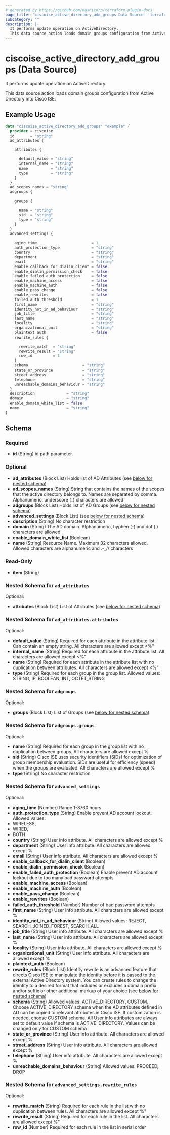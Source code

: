 ```yaml
---
# generated by https://github.com/hashicorp/terraform-plugin-docs
page_title: "ciscoise_active_directory_add_groups Data Source - terraform-provider-ciscoise"
subcategory: ""
description: |-
  It performs update operation on ActiveDirectory.
  This data source action loads domain groups configuration from Active Directory into Cisco ISE.
---
```


# ciscoise_active_directory_add_groups (Data Source)

It performs update operation on ActiveDirectory.

This data source action loads domain groups configuration from Active Directory into Cisco ISE.

## Example Usage

```terraform
data "ciscoise_active_directory_add_groups" "example" {
  provider = ciscoise
  id       = "string"
  ad_attributes {

    attributes {

      default_value = "string"
      internal_name = "string"
      name          = "string"
      type          = "string"
    }
  }
  ad_scopes_names = "string"
  adgroups {

    groups {

      name = "string"
      sid  = "string"
      type = "string"
    }
  }
  advanced_settings {

    aging_time                        = 1
    auth_protection_type              = "string"
    country                           = "string"
    department                        = "string"
    email                             = "string"
    enable_callback_for_dialin_client = false
    enable_dialin_permission_check    = false
    enable_failed_auth_protection     = false
    enable_machine_access             = false
    enable_machine_auth               = false
    enable_pass_change                = false
    enable_rewrites                   = false
    failed_auth_threshold             = 1
    first_name                        = "string"
    identity_not_in_ad_behaviour      = "string"
    job_title                         = "string"
    last_name                         = "string"
    locality                          = "string"
    organizational_unit               = "string"
    plaintext_auth                    = false
    rewrite_rules {

      rewrite_match  = "string"
      rewrite_result = "string"
      row_id         = 1
    }
    schema                        = "string"
    state_or_province             = "string"
    street_address                = "string"
    telephone                     = "string"
    unreachable_domains_behaviour = "string"
  }
  description              = "string"
  domain                   = "string"
  enable_domain_white_list = false
  name                     = "string"
}
```

<!-- schema generated by tfplugindocs -->
## Schema

### Required

- **id** (String) id path parameter.

### Optional

- **ad_attributes** (Block List) Holds list of AD Attributes (see [below for nested schema](#nestedblock--ad_attributes))
- **ad_scopes_names** (String) String that contains the names of the scopes that the active directory belongs to. Names are separated by comma. Alphanumeric, underscore (_) characters are allowed
- **adgroups** (Block List) Holds list of AD Groups (see [below for nested schema](#nestedblock--adgroups))
- **advanced_settings** (Block List) (see [below for nested schema](#nestedblock--advanced_settings))
- **description** (String) No character restriction
- **domain** (String) The AD domain. Alphanumeric, hyphen (-) and dot (.) characters are allowed
- **enable_domain_white_list** (Boolean)
- **name** (String) Resource Name. Maximum 32 characters allowed. Allowed characters are alphanumeric and .-_/\\ characters

### Read-Only

- **item** (String)

<a id="nestedblock--ad_attributes"></a>
### Nested Schema for `ad_attributes`

Optional:

- **attributes** (Block List) List of Attributes (see [below for nested schema](#nestedblock--ad_attributes--attributes))

<a id="nestedblock--ad_attributes--attributes"></a>
### Nested Schema for `ad_attributes.attributes`

Optional:

- **default_value** (String) Required for each attribute in the attribute list. Can contain an empty string. All characters are allowed except <%"
- **internal_name** (String) Required for each attribute in the attribute list. All characters are allowed except <%"
- **name** (String) Required for each attribute in the attribute list with no duplication between attributes. All characters are allowed except <%"
- **type** (String) Required for each group in the group list. Allowed values: STRING, IP, BOOLEAN, INT, OCTET_STRING



<a id="nestedblock--adgroups"></a>
### Nested Schema for `adgroups`

Optional:

- **groups** (Block List) List of Groups (see [below for nested schema](#nestedblock--adgroups--groups))

<a id="nestedblock--adgroups--groups"></a>
### Nested Schema for `adgroups.groups`

Optional:

- **name** (String) Required for each group in the group list with no duplication between groups. All characters are allowed except %
- **sid** (String) Cisco ISE uses security identifiers (SIDs) for optimization of group membership evaluation. SIDs are useful for efficiency (speed) when the groups are evaluated. All characters are allowed except %
- **type** (String) No character restriction



<a id="nestedblock--advanced_settings"></a>
### Nested Schema for `advanced_settings`

Optional:

- **aging_time** (Number) Range 1-8760 hours
- **auth_protection_type** (String) Enable prevent AD account lockout. Allowed values:
- WIRELESS,
- WIRED,
- BOTH
- **country** (String) User info attribute. All characters are allowed except %
- **department** (String) User info attribute. All characters are allowed except %
- **email** (String) User info attribute. All characters are allowed except %
- **enable_callback_for_dialin_client** (Boolean)
- **enable_dialin_permission_check** (Boolean)
- **enable_failed_auth_protection** (Boolean) Enable prevent AD account lockout due to too many bad password attempts
- **enable_machine_access** (Boolean)
- **enable_machine_auth** (Boolean)
- **enable_pass_change** (Boolean)
- **enable_rewrites** (Boolean)
- **failed_auth_threshold** (Number) Number of bad password attempts
- **first_name** (String) User info attribute. All characters are allowed except %
- **identity_not_in_ad_behaviour** (String) Allowed values: REJECT, SEARCH_JOINED_FOREST, SEARCH_ALL
- **job_title** (String) User info attribute. All characters are allowed except %
- **last_name** (String) User info attribute. All characters are allowed except %
- **locality** (String) User info attribute. All characters are allowed except %
- **organizational_unit** (String) User info attribute. All characters are allowed except %
- **plaintext_auth** (Boolean)
- **rewrite_rules** (Block List) Identity rewrite is an advanced feature that directs Cisco ISE to manipulate the identity
before it is passed to the external Active Directory system. You can create rules to change
the identity to a desired format that includes or excludes a domain prefix and/or suffix or
other additional markup of your choice (see [below for nested schema](#nestedblock--advanced_settings--rewrite_rules))
- **schema** (String) Allowed values: ACTIVE_DIRECTORY, CUSTOM.
Choose ACTIVE_DIRECTORY schema when the AD attributes defined in AD can be copied to relevant attributes
in Cisco ISE. If customization is needed, choose CUSTOM schema. All User info attributes are always set to
default value if schema is ACTIVE_DIRECTORY. Values can be changed only for CUSTOM schema
- **state_or_province** (String) User info attribute. All characters are allowed except %
- **street_address** (String) User info attribute. All characters are allowed except %
- **telephone** (String) User info attribute. All characters are allowed except %
- **unreachable_domains_behaviour** (String) Allowed values: PROCEED, DROP

<a id="nestedblock--advanced_settings--rewrite_rules"></a>
### Nested Schema for `advanced_settings.rewrite_rules`

Optional:

- **rewrite_match** (String) Required for each rule in the list with no duplication between rules. All characters are allowed except %"
- **rewrite_result** (String) Required for each rule in the list. All characters are allowed except %"
- **row_id** (Number) Required for each rule in the list in serial order


